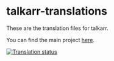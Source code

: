 # talkarr-translations
These are the translation files for talkarr.

You can find the main project [here](https://github.com/talkarr/talkarr).

<a href="https://weblate.commanderred.xyz/engage/talkarr/">
<img src="https://weblate.commanderred.xyz/widget/talkarr/multi-auto.svg" alt="Translation status" />
</a>
